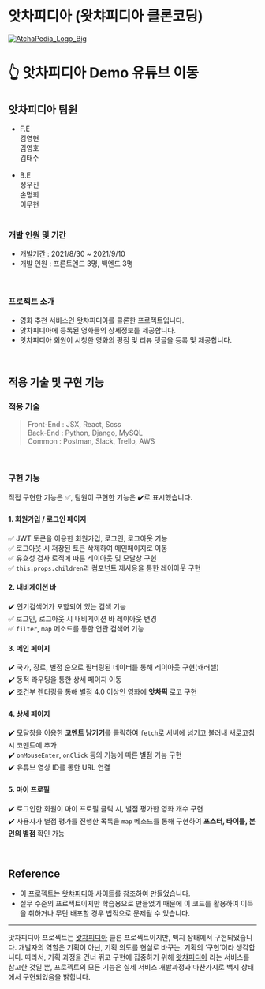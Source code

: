 # 앗차피디아 (왓챠피디아 클론코딩)
<a href="https://www.youtube.com/watch?v=CBenPZkhncU&ab_channel=%EA%B9%80%EC%98%81%ED%98%B8">![AtchaPedia_Logo_Big](https://user-images.githubusercontent.com/79790476/132983431-8c559de4-d409-4d06-8eac-232b40f763a8.png)</a>

# 👆 앗차피디아 Demo 유튜브 이동

## 앗차피디아 팀원

- F.E<br>
  김영현<br>
  김영호<br>
  김태수<br>
  <br>
- B.E<br>
  성우진<br>
  손명희<br>
  이무현<br>
  <br>

### 개발 인원 및 기간

- 개발기간 : 2021/8/30 ~ 2021/9/10
- 개발 인원 : 프론트엔드 3명, 백엔드 3명

<br />

### 프로젝트 소개

- 영화 추천 서비스인 왓챠피디아를 클론한 프로젝트입니다.
- 앗차피디아에 등록된 영화들의 상세정보를 제공합니다.
- 앗차피디아 회원이 시청한 영화의 평점 및 리뷰 댓글을 등록 및 제공합니다.

<br />


## 적용 기술 및 구현 기능


### 적용 기술


> Front-End : JSX, React, Scss<br>
> Back-End : Python, Django, MySQL<br>
> Common : Postman, Slack, Trello, AWS

<br />

### 구현 기능

직접 구현한 기능은 ✅, 팀원이 구현한 기능은 ✔️로 표시했습니다. <br/>

#### 1. 회원가입 / 로그인 페이지

✅ JWT 토큰을 이용한 회원가입, 로그인, 로그아웃 기능 <br/>
✅ 로그아웃 시 저장된 토큰 삭제하여 메인페이지로 이동 <br/>
✅ 유효성 검사 로직에 따른 레이아웃 및 모달창 구현 <br/>
✅ `this.props.children`과 컴포넌트 재사용을 통한 레이아웃 구현 <br/>

#### 2. 내비게이션 바

✔️ 인기검색어가 포함되어 있는 검색 기능 <br/>
✅ 로그인, 로그아웃 시 내비게이션 바 레이아웃 변경 <br/>
✅ `filter`, `map` 메소드를 통한 연관 검색어 기능 <br/>

#### 3. 메인 페이지

✔️ 국가, 장르, 별점 순으로 필터링된 데이터를 통해 레이아웃 구현(캐러셀) <br/>
✔️ 동적 라우팅을 통한 상세 페이지 이동 <br/>
✔️ 조건부 렌더링을 통해 별점 4.0 이상인 영화에 **앗차픽** 로고 구현 <br/>

#### 4. 상세 페이지

✔️ 모달창을 이용한 **코멘트 남기기**를 클릭하여 `fetch`로 서버에 넘기고 불러내 새로고침 시 코멘트에 추가 <br/>
✔️ `onMouseEnter`, `onClick` 등의 기능에 따른 별점 기능 구현 <br/>
✔️ 유튜브 영상 ID를 통한 URL 연결 <br/>

#### 5. 마이 프로필

✔️ 로그인한 회원이 마이 프로필 클릭 시, 별점 평가한 영화 개수 구현 <br/>
✔️ 사용자가 별점 평가를 진행한 목록을 `map` 메소드를 통해 구현하여 **포스터, 타이틀, 본인의 별점** 확인 가능 <br/>

<br/>

## Reference

- 이 프로젝트는 [왓챠피디아](https://pedia.watcha.com/ko-KR) 사이트를 참조하여 만들었습니다.
- 실무 수준의 프로젝트이지만 학습용으로 만들었기 때문에 이 코드를 활용하여 이득을 취하거나 무단 배포할 경우 법적으로 문제될 수 있습니다.
<hr>
앗차피디아 프로젝트는 <a href="https://pedia.watcha.com/ko-KR">왓챠피디아<a/> 클론 프로젝트이지만, 백지 상태에서 구현되었습니다. 개발자의 역할은 기획이 아닌, 기획 의도를 현실로 바꾸는, 기획의 ‘구현’이라 생각합니다. 따라서, 기획 과정을 건너 뛰고 구현에 집중하기 위해 <a href="https://pedia.watcha.com/ko-KR">왓챠피디아<a/> 라는 서비스를 참고한 것일 뿐, 프로젝트의 모든 기능은 실제 서비스 개발과정과 마찬가지로 백지 상태에서 구현되었음을 밝힙니다.
